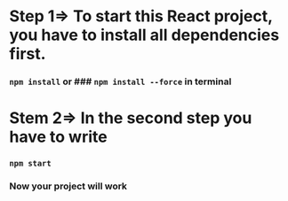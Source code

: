 # Step 1=> To start this React project, you have to install all dependencies first.
### `npm install` or ### `npm install --force` in terminal
# Stem 2=> In the second step you have to write 
### `npm start`
### Now your project will work
